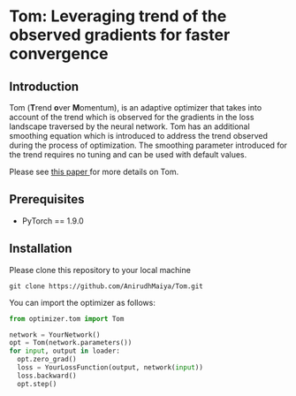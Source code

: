 # Tom: Leveraging trend of the observed gradients for faster convergence

## Introduction
Tom (<b>T</b>rend <b>o</b>ver <b>M</b>omentum), is an adaptive optimizer that takes into account of the trend which is observed for the gradients in the loss landscape traversed by the neural network. Tom has an additional smoothing equation which is introduced to address the trend observed during the process of optimization. The smoothing parameter introduced for the trend requires no tuning and can be used with default values.

Please see <a href = 'https://arxiv.org/pdf/2109.03820.pdf'>this paper </a> for more details on Tom.
## Prerequisites
- PyTorch == 1.9.0

## Installation
Please clone this repository to your local machine
```
git clone https://github.com/AnirudhMaiya/Tom.git
```
You can import the optimizer as follows:
```python
from optimizer.tom import Tom

network = YourNetwork()
opt = Tom(network.parameters())
for input, output in loader:
  opt.zero_grad()
  loss = YourLossFunction(output, network(input))
  loss.backward()
  opt.step()

```
